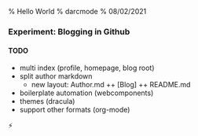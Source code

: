 % Hello World
% darcmode
% 08/02/2021

### Experiment: Blogging in Github

#### TODO
- multi index (profile, homepage, blog root)
- split author markdown
  - new layout: Author.md ++ [Blog] ++ README.md
- boilerplate automation (webcomponents)
- themes (dracula)
- support other formats (org-mode)

⚡
